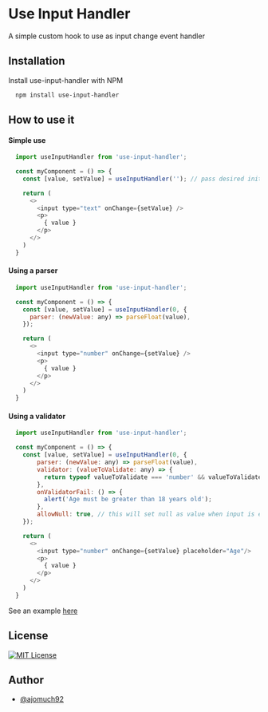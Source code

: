 
# Use Input Handler

A simple custom hook to use as input change event handler


## Installation

Install use-input-handler with NPM

```bash
  npm install use-input-handler
```
    
## How to use it

#### Simple use

```js
  import useInputHandler from 'use-input-handler';

  const myComponent = () => {
    const [value, setValue] = useInputHandler(''); // pass desired initial value

    return (
      <>
        <input type="text" onChange={setValue} />
        <p>
          { value }
        </p>
      </>
    )
  }
```

#### Using a parser

```js
  import useInputHandler from 'use-input-handler';

  const myComponent = () => {
    const [value, setValue] = useInputHandler(0, {
      parser: (newValue: any) => parseFloat(value),
    });

    return (
      <>
        <input type="number" onChange={setValue} />
        <p>
          { value }
        </p>
      </>
    )
  }
```

#### Using a validator

```js
  import useInputHandler from 'use-input-handler';

  const myComponent = () => {
    const [value, setValue] = useInputHandler(0, {
        parser: (newValue: any) => parseFloat(value),
        validator: (valueToValidate: any) => {
          return typeof valueToValidate === 'number' && valueToValidate > 18;
        },
        onValidatorFail: () => {
          alert('Age must be greater than 18 years old');
        },
        allowNull: true, // this will set null as value when input is empty
    });

    return (
      <>
        <input type="number" onChange={setValue} placeholder="Age"/>
        <p>
          { value }
        </p>
      </>
    )
  }
```

See an example [here](https://github.com/ajomuch92/use-input-handler/tree/main/example)



## License

[![MIT License](https://img.shields.io/badge/License-MIT-green.svg)](https://choosealicense.com/licenses/mit/)


## Author

- [@ajomuch92](https://www.github.com/ajomuch92)

